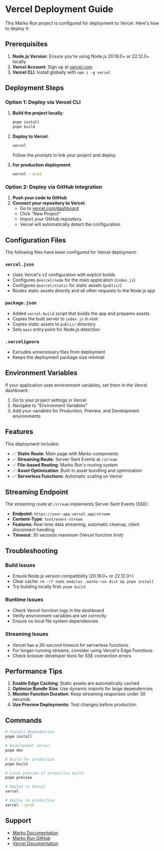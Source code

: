 # Vercel Deployment Guide

This Marko Run project is configured for deployment to Vercel. Here's how to deploy it:

## Prerequisites

1. **Node.js Version**: Ensure you're using Node.js 20.19.0+ or 22.12.0+ locally
2. **Vercel Account**: Sign up at [vercel.com](https://vercel.com)
3. **Vercel CLI**: Install globally with `npm i -g vercel`

## Deployment Steps

### Option 1: Deploy via Vercel CLI

1. **Build the project locally**:

   ```bash
   pnpm install
   pnpm build
   ```

2. **Deploy to Vercel**:

   ```bash
   vercel
   ```

   Follow the prompts to link your project and deploy.

3. **For production deployment**:
   ```bash
   vercel --prod
   ```

### Option 2: Deploy via GitHub Integration

1. **Push your code to GitHub**
2. **Connect your repository to Vercel**:
   - Go to [vercel.com/dashboard](https://vercel.com/dashboard)
   - Click "New Project"
   - Import your GitHub repository
   - Vercel will automatically detect the configuration

## Configuration Files

The following files have been configured for Vercel deployment:

### `vercel.json`

- Uses Vercel's v2 configuration with explicit builds
- Configures `@vercel/node` for the main application (`index.js`)
- Configures `@vercel/static` for static assets (`public/`)
- Routes static assets directly and all other requests to the Node.js app

### `package.json`

- Added `vercel-build` script that builds the app and prepares assets
- Copies the built server to `index.js` in root
- Copies static assets to `public/` directory
- Sets `main` entry point for Node.js detection

### `.vercelignore`

- Excludes unnecessary files from deployment
- Keeps the deployment package size minimal

## Environment Variables

If your application uses environment variables, set them in the Vercel dashboard:

1. Go to your project settings in Vercel
2. Navigate to "Environment Variables"
3. Add your variables for Production, Preview, and Development environments

## Features

This deployment includes:

- ✅ **Static Route**: Main page with Marko components
- ✅ **Streaming Route**: Server-Sent Events at `/stream`
- ✅ **File-based Routing**: Marko Run's routing system
- ✅ **Asset Optimization**: Built-in asset bundling and optimization
- ✅ **Serverless Functions**: Automatic scaling on Vercel

## Streaming Endpoint

The streaming route at `/stream` implements Server-Sent Events (SSE):

- **Endpoint**: `https://your-app.vercel.app/stream`
- **Content-Type**: `text/event-stream`
- **Features**: Real-time data streaming, automatic cleanup, client disconnect handling
- **Timeout**: 30 seconds maximum (Vercel function limit)

## Troubleshooting

### Build Issues

- Ensure Node.js version compatibility (20.19.0+ or 22.12.0+)
- Clear cache: `rm -rf node_modules .marko-run dist && pnpm install`
- Try building locally first: `pnpm build`

### Runtime Issues

- Check Vercel function logs in the dashboard
- Verify environment variables are set correctly
- Ensure no local file system dependencies

### Streaming Issues

- Vercel has a 30-second timeout for serverless functions
- For longer-running streams, consider using Vercel's Edge Functions
- Check browser developer tools for SSE connection errors

## Performance Tips

1. **Enable Edge Caching**: Static assets are automatically cached
2. **Optimize Bundle Size**: Use dynamic imports for large dependencies
3. **Monitor Function Duration**: Keep streaming responses under 30 seconds
4. **Use Preview Deployments**: Test changes before production

## Commands

```bash
# Install dependencies
pnpm install

# Development server
pnpm dev

# Build for production
pnpm build

# Local preview of production build
pnpm preview

# Deploy to Vercel
vercel

# Deploy to production
vercel --prod
```

## Support

- [Marko Documentation](https://markojs.com)
- [Marko Run GitHub](https://github.com/marko-js/run)
- [Vercel Documentation](https://vercel.com/docs)
